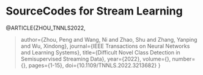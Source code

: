 # SourceCodes for Stream Learning


@ARTICLE{ZHOU_TNNLS2022, 
  > author={Zhou, Peng and Wang, Ni and Zhao, Shu and Zhang, Yanping and Wu, Xindong}, 
  > journal={IEEE Transactions on Neural Networks and Learning Systems}, 
  > title={Difficult Novel Class Detection in Semisupervised Streaming Data}, 
  > year={2022}, 
  > volume={}, 
  > number={}, 
  > pages={1-15}, 
  > doi={10.1109/TNNLS.2022.3213682} 
}
